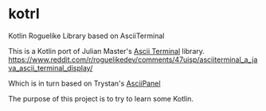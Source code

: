 # kotrl
Kotlin Roguelike Library based on AsciiTerminal

This is a Kotlin port of Julian Master's [Ascii Terminal](https://github.com/julianmaster/AsciiTerminal) library.
https://www.reddit.com/r/roguelikedev/comments/47uisp/asciiterminal_a_java_ascii_terminal_display/

Which is in turn based on Trystan's [AsciiPanel](https://github.com/trystan/AsciiPanel)

The purpose of this project is to try to learn some Kotlin.
